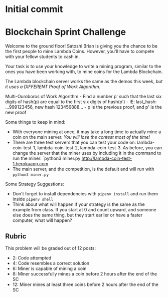 # Initial commit

# Blockchain Sprint Challenge


Welcome to the ground floor!  Satoshi Brian is giving you the chance to be the first people to mine Lambda Coins.  However, you'll have to compete with your fellow students to cash in.  

Your task is to use your knowledge to write a mining program, similar to the ones you have been working with, to mine coins for the Lambda Blockchain.  

The Lambda blockchain server works the same as the demos this week, _but it uses a DIFFERENT Proof of Work Algorithm._

Multi-Ouroboros of Work Algorithm
    - Find a number p' such that the last six digits of hash(p) are equal
    to the first six digits of hash(p')
    - IE:  last_hash: ...999123456, new hash 123456888...
    - p is the previous proof, and p' is the new proof

Some things to keep in mind:

* With everyone mining at once, it may take a long time to actually mine a coin on the main server. _You will lose the contest most of the time!_
* There are three test servers that you can test your code on:  lambda-coin-test-1, lambda-coin-test-2, lambda-coin-test-3.   As before, you can change the server that the miner uses by including it in the command to run the miner:  `python3 miner.py http://lambda-coin-test-1.herokuapp.com
* The main server, and the competition, is the default and will run with `python3 miner.py`


Some Strategy Suggestions:
* Don't forget to install dependencies with `pipenv install` and run them inside `pipenv shell`
* Think about what will happen if your strategy is the same as the example from class.  If you start at 0 and count upward, and someone else does the same thing, but they start earlier or have a faster computer, what will happen?

## Rubric

This problem will be graded out of 12 posts:

* 2: Code attempted
* 4: Code resembles a correct solution
* 6: Miner is capable of mining a coin
* 8: Miner successfully mines a coin before 2 hours after the end of the SC
* 12: Miner mines at least three coins before 2 hours after the end of the SC